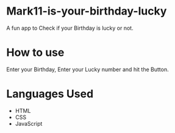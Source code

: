 # Mark11-is-your-birthday-lucky
A fun app to Check if your Birthday is lucky or not.
# How to use
Enter your Birthday, Enter your Lucky number and hit the Button.
# Languages Used
- HTML
- CSS
- JavaScript
